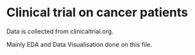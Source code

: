 # Clinical trial on cancer patients

Data is collected from clinicaltrial.org. 

Mainly EDA and Data Visualisation done on this file.
